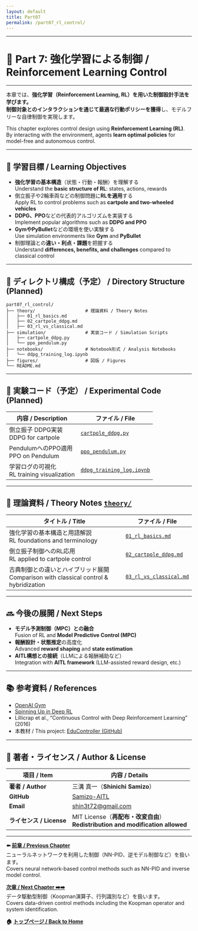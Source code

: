 ```yaml
---
layout: default
title: Part07
permalink: /part07_rl_control/
---
```


---

# 🧠 Part 7: 強化学習による制御 / Reinforcement Learning Control

---

本章では、**強化学習（Reinforcement Learning, RL）**を用いた制御設計手法を学びます。  
制御対象との**インタラクションを通じて最適な行動ポリシーを獲得**し、モデルフリーな自律制御を実現します。

This chapter explores control design using **Reinforcement Learning (RL)**.  
By interacting with the environment, agents **learn optimal policies** for model-free and autonomous control.

---

## 🎯 **学習目標 / Learning Objectives**

- **強化学習の基本構造**（状態・行動・報酬）を理解する  
  Understand the **basic structure of RL**: states, actions, rewards  
- 倒立振子や2輪車両などの制御問題に**RLを適用**する  
  Apply RL to control problems such as **cartpole and two-wheeled vehicles**  
- **DDPG、PPO**などの代表的アルゴリズムを実装する  
  Implement popular algorithms such as **DDPG and PPO**  
- **GymやPyBullet**などの環境を使い実験する  
  Use simulation environments like **Gym** and **PyBullet**  
- 制御理論との**違い・利点・課題**を把握する  
  Understand **differences, benefits, and challenges** compared to classical control

---

## 📁 **ディレクトリ構成（予定） / Directory Structure (Planned)**

```plaintext
part07_rl_control/
├── theory/                   # 理論資料 / Theory Notes
│   ├── 01_rl_basics.md
│   ├── 02_cartpole_ddpg.md
│   ├── 03_rl_vs_classical.md
├── simulation/               # 実装コード / Simulation Scripts
│   ├── cartpole_ddpg.py
│   └── ppo_pendulum.py
├── notebooks/                # Notebook形式 / Analysis Notebooks
│   └── ddpg_training_log.ipynb
├── figures/                  # 図版 / Figures
└── README.md
```

---

## 🧪 **実験コード（予定） / Experimental Code (Planned)**

| **内容 / Description** | **ファイル / File** |
|------------------------|---------------------|
| 倒立振子 DDPG実装<br>DDPG for cartpole | [`cartpole_ddpg.py`](https://samizo-aitl.github.io/EduController/part07_rl_control/simulation/cartpole_ddpg.py) |
| PendulumへのPPO適用<br>PPO on Pendulum | [`ppo_pendulum.py`](https://samizo-aitl.github.io/EduController/part07_rl_control/simulation/ppo_pendulum.py) |
| 学習ログの可視化<br>RL training visualization | [`ddpg_training_log.ipynb`](https://samizo-aitl.github.io/EduController/part07_rl_control/notebooks/ddpg_training_log.ipynb) |

---

## 🧠 **理論資料 / Theory Notes** [`theory/`](https://samizo-aitl.github.io/EduController/part07_rl_control/theory/)

| **タイトル / Title** | **ファイル / File** |
|------------------------|----------------------|
| 強化学習の基本構造と用語解説<br>RL foundations and terminology | [`01_rl_basics.md`](https://samizo-aitl.github.io/EduController/part07_rl_control/theory/01_rl_basics.html) |
| 倒立振子制御へのRL応用<br>RL applied to cartpole control | [`02_cartpole_ddpg.md`](https://samizo-aitl.github.io/EduController/part07_rl_control/theory/02_cartpole_ddpg.html) |
| 古典制御との違いとハイブリッド展開<br>Comparison with classical control & hybridization | [`03_rl_vs_classical.md`](https://samizo-aitl.github.io/EduController/part07_rl_control/theory/03_rl_vs_classical.html) |

---

## 🔜 **今後の展開 / Next Steps**

- **モデル予測制御（MPC）との融合**  
  Fusion of RL and **Model Predictive Control (MPC)**  
- **報酬設計・状態推定**の高度化  
  Advanced **reward shaping** and **state estimation**  
- **AITL構想との接続**（LLMによる報酬補助など）  
  Integration with **AITL framework** (LLM-assisted reward design, etc.)

---

## 📚 **参考資料 / References**

- [OpenAI Gym](https://www.gymlibrary.dev/)  
- [Spinning Up in Deep RL](https://spinningup.openai.com/en/latest/)  
- Lillicrap et al., “Continuous Control with Deep Reinforcement Learning” (2016)  
- 本教材 / This project: [EduController (GitHub)](https://github.com/Samizo-AITL/EduController)

---

## 👤 **著者・ライセンス / Author & License**

| **項目 / Item** | **内容 / Details** |
|------------------|---------------------|
| **著者 / Author** | 三溝 真一（**Shinichi Samizo**） |
| **GitHub** | [Samizo-AITL](https://github.com/Samizo-AITL) |
| **Email** | [shin3t72@gmail.com](mailto:shin3t72@gmail.com) |
| **ライセンス / License** | MIT License（**再配布・改変自由**）<br>**Redistribution and modification allowed** |

---

**⬅️ [前章 / Previous Chapter](https://samizo-aitl.github.io/EduController/part06_nn_control/)**  
ニューラルネットワークを利用した制御（NN-PID、逆モデル制御など）を扱います。  
Covers neural network-based control methods such as NN-PID and inverse model control.

**[次章 / Next Chapter ➡️➡️](https://samizo-aitl.github.io/EduController/part08_data_driven/)**  
データ駆動型制御（Koopman演算子、行列識別など）を扱います。  
Covers data-driven control methods including the Koopman operator and system identification.

**🏠 [トップページ / Back to Home](https://samizo-aitl.github.io/EduController/)**
